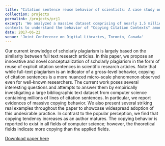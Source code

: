 ```yaml
---
title: "Citation sentence reuse behavior of scientists: A case study on massive bibliographic text dataset of computer science"
collection: projects
permalink: /projects/prj1
excerpt: 'We analyzed a massive dataset comprising of nearly 1.5 million computer science articles and more than 26 million citation
contexts to understand the behavior of "Copying Citation Contexts" amongst the researchers. Click on the title to read the abstract.'
date: 2017-06-22
venue: 'Joint Conference on Digital Libraries, Toronto, Canada'
---
```


Our current knowledge of scholarly plagiarism is largely based on the similarity between full text research articles. In this paper, we propose an innovative and novel conceptualization of scholarly plagiarism in the form of reuse of explicit citation sentences in scientific research articles. Note that while full-text plagiarism is an indicator of a gross-level behavior, copying of citation sentences is a more nuanced micro-scale phenomenon observed even for well-known researchers. The current work poses several interesting questions and attempts to answer them by empirically investigating a large bibliographic text dataset from computer science containing millions of lines of citation sentences. In particular, we report evidences of massive copying behavior. We also present several striking real examples throughout the paper to showcase widespread adoption of this undesirable practice. In contrast to the popular perception, we find that copying tendency increases as an author matures. The copying behavior is reported to exist in all fields of computer science; however, the theoretical fields indicate more copying than the applied fields.

[Download paper here](https://arxiv.org/pdf/1705.02499.pdf)